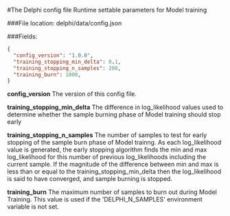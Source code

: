 #The Delphi config file
Runtime settable parameters for Model training

###File location:
delphi/data/config.json

###Fields:
```json
{
  "config_version": "1.0.0",
  "training_stopping_min_delta": 0.1,
  "training_stopping_n_samples": 200,
  "training_burn": 1000,
}
```

**config_version**
The version of this config file.  

**training_stopping_min_delta**
The difference in log_likelihood values used to determine whether the sample burning phase of Model training should stop early

**training_stopping_n_samples**
The number of samples to test for early stopping of the sample burn phase of Model trainng.  As each log_likelihood value is generated, the early stopping algorithm finds the min and max log_likelihood for this number of previous log_likelihoods including the current sample.  If the magnitude of the difference between min and max is less than or equal to the training_stopping_min_delta then the log_likelihood is said to have converged, and sample burning is stopped.

**training_burn**
The maximum number of samples to burn out during Model Training.  This value is used if the 'DELPHI_N_SAMPLES' environment variable is not set.  
